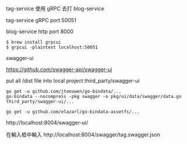 tag-service 使用 gRPC 去打 blog-service

tag-service gRPC port 50051

blog-service http port 8000

```
$ brew install grpcui
$ grpcui -plaintext localhost:50051
```

swagger-ui

https://github.com/swagger-api/swagger-ui

put all /dist file into local project third_party/swagger-ui


```
go get -u github.com/jteeuwen/go-bindata/... 
go-bindata --nocompress -pkg swagger -o pkg/ui/data/swagger/data.go third_party/swagger-ui/...

go get -u github.com/elazarl/go-bindata-assetfs/...
```

http://localhost:8004/swagger-ui/

在輸入框中輸入
http://localhost:8004/swagger/tag.swagger.json
